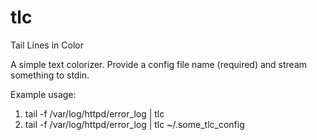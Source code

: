 tlc
===

Tail Lines in Color

A simple text colorizer.
Provide a config file name (required) and stream something to stdin.

Example usage:
1) tail -f /var/log/httpd/error_log | tlc
2) tail -f /var/log/httpd/error_log | tlc ~/.some_tlc_config


